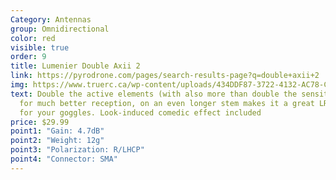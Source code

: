 ```yaml
---
Category: Antennas
group: Omnidirectional
color: red
visible: true
order: 9
title: Lumenier Double Axii 2
link: https://pyrodrone.com/pages/search-results-page?q=double+axii+2
img: https://www.truerc.ca/wp-content/uploads/434DDF87-3722-4132-AC78-C10E078AEAC0-e1654053363464.jpeg
text: Double the active elements (with also more than double the sensitivity)
  for much better reception, on an even longer stem makes it a great LR antenna
  for your goggles. Look-induced comedic effect included
price: $29.99
point1: "Gain: 4.7dB"
point2: "Weight: 12g"
point3: "Polarization: R/LHCP"
point4: "Connector: SMA"
---
```

